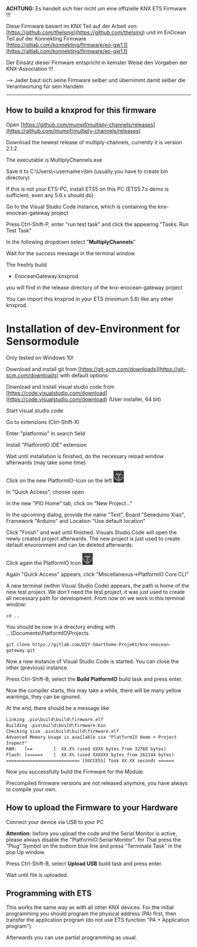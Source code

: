 **ACHTUNG:**
Es handelt sich hier nicht um eine offizielle KNX ETS Firmware !!! 

Diese Firmware basiert im KNX Teil auf der Arbeit von: [https://github.com/thelsing](https://github.com/thelsing) und im EnOcean Teil auf der Konnekting Firmware [https://gitlab.com/konnekting/firmware/eo-gw1.1](https://gitlab.com/konnekting/firmware/eo-gw1.1)

Der Einsatz dieser Firmware entspricht in keinster Weise den Vorgaben der KNX-Association !!!  

--> Jeder baut sich seine Firmware selber und übernimmt damit selber die Verantwortung für sein Handeln

-------------------------------------------------

## How to build a knxprod for this firmware

Open [https://github.com/mumpf/multiply-channels/releases](https://github.com/mumpf/multiply-channels/releases)

Download the newest release of multiply-channels, currently it is version 2.1.2.



The executable is MultiplyChannels.exe

Save it to C:\Users\\\<username>\bin (usually you have to create bin directory)

If this is not your ETS-PC, install ETS5 on this PC (ETS5.7.x demo is sufficient, even any 5.6.x should do)

Go to the Visual Studio Code instance, which is containing the knx-enocean-gateway project

Press Ctrl-Shift-P, enter "run test task" and click the appearing "Tasks: Run Test Task"

In the following dropdown select "**MultiplyChannels**"

Wait for the success message in the terminal window

The freshly build

* EnoceanGateway.knxprod

you will find in the release directory of the knx-enocean-gateway project

You can import this knxprod in your ETS (minimum 5.6) like any other knxprod.

# Installation of dev-Environment for Sensormodule

Only tested on Windows 10!

Download and install git from [https://git-scm.com/downloads](https://git-scm.com/downloads) with default options

Download and install visual studio code from [https://code.visualstudio.com/download](https://code.visualstudio.com/download) (User installer, 64 bit)

Start visual studio code

Go to extensions (Ctrl-Shift-X)

Enter "platformio" in search field

Install "PlatformIO IDE" extension

Wait until installation is finished, do the necessary reload window afterwards (may take some time)

Click on the new PlatformIO-Icon on the left ![PIO-Icon](pic/PIO2.png)

In "Quick Access", choose open

In the new "PIO Home" tab, click on "New Project..."

In the upcoming dialog, provide the name "Test", Board "Seeeduino Xiao", Framework "Arduino" and Location "Use default location"

Click "Finish" and wait until finished. Visuals Studio Code will open the newly created project afterwards. The new project is just used to create default envoronment and can be deleted afterwards.

Click again the PlatformIO Icon ![PIO-Icon](pic/PIO2.png)

Again "Quick Access" appears, click "Miscellaneous->PlatformIO Core CLI"

A new terminal (within Visual Studio Code) appears, the path is home of the new test project. We don't need the test project, it was just used to create all necessary path for development.
From now on we work in this terminal window:

    cd .. 

You should be now in a directory ending with ...\Documents\PlatformIO\Projects

    git clone https://gitlab.com/DIY-Smarthome-Projekt/knx-enocean-gateway.git
  
Now a new instance of Visual Studio Code is started. You can close the other (previous) instance.

Press Ctrl-Shift-B, select the **Build PlatformIO** build task and press enter.

Now the compiler starts, this may take a while, there will be many yellow warnings, they can be ignored.

At the end, there should be a message like

    Linking .pio\build\build\firmware.elf
    Building .pio\build\build\firmware.bin
    Checking size .pio\build\build\firmware.elf
    Advanced Memory Usage is available via "PlatformIO Home > Project Inspect"
    RAM:   [==        ]  XX.X% (used XXXX bytes from 32768 bytes)
    Flash: [======    ]  XX.X% (used XXXXXX bytes from 262144 bytes)
    ============================ [SUCCESS] Took XX.XX seconds ======

Now you successfully build the Firmware for the Module.

Precompiled firmware versions are not released anymore, you have always to compile your own.

## How to upload the Firmware to your Hardware

Connect your device via USB to your PC

**Attention:** before you upload the code and the Serial Monitor is active, please always disable the "PlatformIO:Serial Monitor". for That press the "Plug" Symbol on the buttom blue line and press "Terminate Task" in the pop Up window.  

Press Ctrl-Shift-B, select **Upload USB** build task and press enter.

Wait until file is uploaded.

## Programming with ETS

This works the same way as with all other KNX devices. For the initial programming you should program the physical address (PA) first, then transfer the application program (do not use ETS function "PA + Application program").

Afterwards you can use partial programming as usual.
